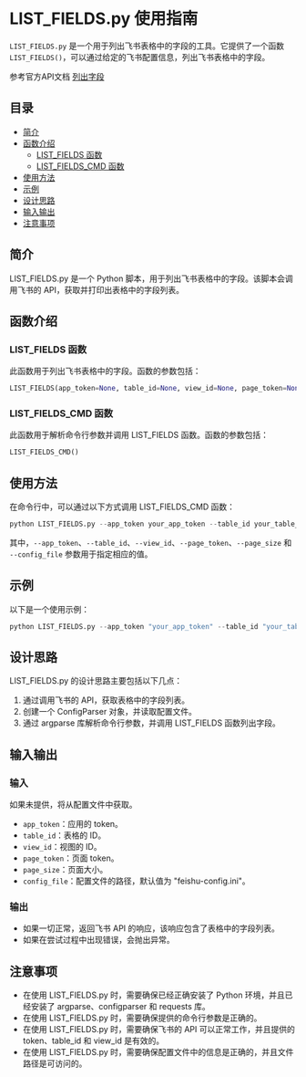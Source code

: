 # LIST_FIELDS.py 使用指南

`LIST_FIELDS.py` 是一个用于列出飞书表格中的字段的工具。它提供了一个函数 `LIST_FIELDS()`，可以通过给定的飞书配置信息，列出飞书表格中的字段。

参考官方API文档 [列出字段](https://open.feishu.cn/document/server-docs/docs/bitable-v1/app-table-field/list)

## 目录
- [简介](#简介)
- [函数介绍](#函数介绍)
  - [LIST_FIELDS 函数](#list_fields-函数)
  - [LIST_FIELDS_CMD 函数](#list_fields_cmd-函数)
- [使用方法](#使用方法)
- [示例](#示例)
- [设计思路](#设计思路)
- [输入输出](#输入输出)
- [注意事项](#注意事项)

## 简介

LIST_FIELDS.py 是一个 Python 脚本，用于列出飞书表格中的字段。该脚本会调用飞书的 API，获取并打印出表格中的字段列表。

## 函数介绍

### LIST_FIELDS 函数

此函数用于列出飞书表格中的字段。函数的参数包括：

```python
LIST_FIELDS(app_token=None, table_id=None, view_id=None, page_token=None, page_size=None, config_file=None)
```

### LIST_FIELDS_CMD 函数

此函数用于解析命令行参数并调用 LIST_FIELDS 函数。函数的参数包括：

```python
LIST_FIELDS_CMD()
```

## 使用方法

在命令行中，可以通过以下方式调用 LIST_FIELDS_CMD 函数：

```python
python LIST_FIELDS.py --app_token your_app_token --table_id your_table_id --view_id your_view_id --page_token your_page_token --page_size your_page_size --config_file your_config_file_path
```

其中，`--app_token`、`--table_id`、`--view_id`、`--page_token`、`--page_size` 和 `--config_file` 参数用于指定相应的值。

## 示例

以下是一个使用示例：

```python
python LIST_FIELDS.py --app_token "your_app_token" --table_id "your_table_id" --view_id "your_view_id" --page_token "your_page_token" --page_size 100 --config_file "your_config_file_path"
```

## 设计思路

LIST_FIELDS.py 的设计思路主要包括以下几点：

1. 通过调用飞书的 API，获取表格中的字段列表。
2. 创建一个 ConfigParser 对象，并读取配置文件。
3. 通过 argparse 库解析命令行参数，并调用 LIST_FIELDS 函数列出字段。

## 输入输出

### 输入

如果未提供，将从配置文件中获取。

- `app_token`：应用的 token。
- `table_id`：表格的 ID。
- `view_id`：视图的 ID。
- `page_token`：页面 token。
- `page_size`：页面大小。
- `config_file`：配置文件的路径，默认值为 "feishu-config.ini"。

### 输出

- 如果一切正常，返回飞书 API 的响应，该响应包含了表格中的字段列表。
- 如果在尝试过程中出现错误，会抛出异常。

## 注意事项

- 在使用 LIST_FIELDS.py 时，需要确保已经正确安装了 Python 环境，并且已经安装了 argparse、configparser 和 requests 库。
- 在使用 LIST_FIELDS.py 时，需要确保提供的命令行参数是正确的。
- 在使用 LIST_FIELDS.py 时，需要确保飞书的 API 可以正常工作，并且提供的 token、table_id 和 view_id 是有效的。
- 在使用 LIST_FIELDS.py 时，需要确保配置文件中的信息是正确的，并且文件路径是可访问的。